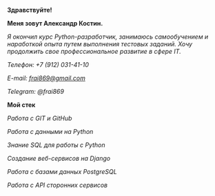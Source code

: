 **Здравствуйте!**

**Меня зовут Александр Костин.**

*Я окончил курс Python-разработчик, занимаюсь самообучением и наработкой опыта путем выполнения тестовых заданий. Хочу продолжить свое профессиональное развитие в сфере IT.*

*Телефон: +7 (912) 031-41-10*

*E-mail: frai869@gmail.com*

*Telegram: @frai869*


**Мой стек**

*Работа с GIT и GitHub*

*Работа с данными на Python*

*Знание SQL для работы с Python*

*Создание веб-сервисов на Django*

*Работа с базами данных PostgreSQL*

*Работа с API сторонних сервисов*
